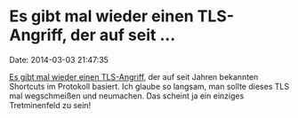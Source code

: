 Es gibt mal wieder einen TLS-Angriff, der auf seit \...
=======================================================

Date: 2014-03-03 21:47:35

[Es gibt mal wieder einen
TLS-Angriff](https://www.imperialviolet.org/2014/03/03/triplehandshake.html),
der auf seit Jahren bekannten Shortcuts im Protokoll basiert. Ich glaube
so langsam, man sollte dieses TLS mal wegschmeißen und neumachen. Das
scheint ja ein einziges Tretminenfeld zu sein!
